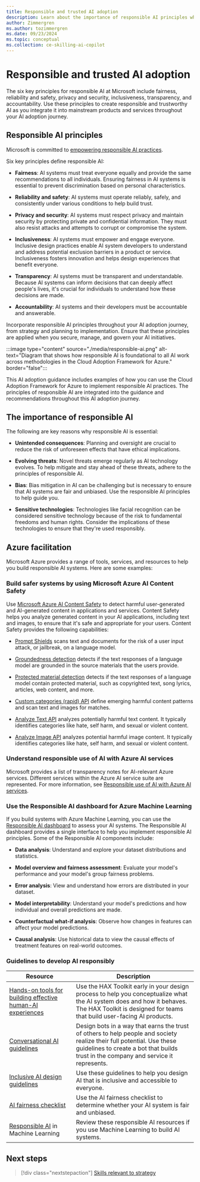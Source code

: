 ```yaml
---
title: Responsible and trusted AI adoption
description: Learn about the importance of responsible AI principles when you adopt AI on Azure to ensure an ethical and effective implementation in your organization.
author: Zimmergren
ms.author: tozimmergren
ms.date: 09/23/2024
ms.topic: conceptual
ms.collection: ce-skilling-ai-copilot
---
```


# Responsible and trusted AI adoption

The six key principles for responsible AI at Microsoft include fairness, reliability and safety, privacy and security, inclusiveness, transparency, and accountability. Use these principles to create responsible and trustworthy AI as you integrate it into mainstream products and services throughout your AI adoption journey.

## Responsible AI principles

Microsoft is committed to [empowering responsible AI practices](https://www.microsoft.com/ai/responsible-ai).

Six key principles define responsible AI:

- **Fairness**: AI systems must treat everyone equally and provide the same recommendations to all individuals. Ensuring fairness in AI systems is essential to prevent discrimination based on personal characteristics.

- **Reliability and safety**: AI systems must operate reliably, safely, and consistently under various conditions to help build trust.

- **Privacy and security**: AI systems must respect privacy and maintain security by protecting private and confidential information. They must also resist attacks and attempts to corrupt or compromise the system.

- **Inclusiveness**: AI systems must empower and engage everyone. Inclusive design practices enable AI system developers to understand and address potential exclusion barriers in a product or service. Inclusiveness fosters innovation and helps design experiences that benefit everyone.

- **Transparency**: AI systems must be transparent and understandable. Because AI systems can inform decisions that can deeply affect people's lives, it's crucial for individuals to understand how these decisions are made.

- **Accountability**: AI systems and their developers must be accountable and answerable.

Incorporate responsible AI principles throughout your AI adoption journey, from strategy and planning to implementation. Ensure that these principles are applied when you secure, manage, and govern your AI initiatives.

:::image type="content" source="./media/responsible-ai.png" alt-text="Diagram that shows how responsible AI is foundational to all AI work across methodologies in the Cloud Adoption Framework for Azure." border="false":::

This AI adoption guidance includes examples of how you can use the Cloud Adoption Framework for Azure to implement responsible AI practices. The principles of responsible AI are integrated into the guidance and recommendations throughout this AI adoption journey.

## The importance of responsible AI

The following are key reasons why responsible AI is essential:

- **Unintended consequences**: Planning and oversight are crucial to reduce the risk of unforeseen effects that have ethical implications.

- **Evolving threats**: Novel threats emerge regularly as AI technology evolves. To help mitigate and stay ahead of these threats, adhere to the principles of responsible AI.

- **Bias**: Bias mitigation in AI can be challenging but is necessary to ensure that AI systems are fair and unbiased. Use the responsible AI principles to help guide you.

- **Sensitive technologies**: Technologies like facial recognition can be considered sensitive technology because of the risk to fundamental freedoms and human rights. Consider the implications of these technologies to ensure that they're used responsibly.

## Azure facilitation

Microsoft Azure provides a range of tools, services, and resources to help you build responsible AI systems. Here are some examples:

### Build safer systems by using Microsoft Azure AI Content Safety

Use [Microsoft Azure AI Content Safety](/azure/ai-services/content-safety/) to detect harmful user-generated and AI-generated content in applications and services. Content Safety helps you analyze generated content in your AI applications, including text and images, to ensure that it's safe and appropriate for your users. Content Safety provides the following capabilities:

- [Prompt Shields](/azure/ai-services/content-safety/concepts/jailbreak-detection) scans text and documents for the risk of a user input attack, or jailbreak, on a language model.

- [Groundedness detection](/azure/ai-services/content-safety/concepts/groundedness) detects if the text responses of a language model are grounded in the source materials that the users provide.

- [Protected material detection](/azure/ai-services/content-safety/concepts/protected-material) detects if the text responses of a language model contain protected material, such as copyrighted text, song lyrics, articles, web content, and more.

- [Custom categories (rapid) API](/azure/ai-services/content-safety/concepts/custom-categories-rapid) define emerging harmful content patterns and scan text and images for matches.

- [Analyze Text API](/rest/api/contentsafety/text-operations/analyze-text) analyzes potentially harmful text content. It typically identifies categories like hate, self harm, and sexual or violent content.

- [Analyze Image API](/rest/api/contentsafety/image-operations/analyze-image) analyzes potential harmful image content. It typically identifies categories like hate, self harm, and sexual or violent content.

### Understand responsible use of AI with Azure AI services

Microsoft provides a list of transparency notes for AI-relevant Azure services. Different services within the Azure AI service suite are represented. For more information, see [Responsible use of AI with Azure AI services](/azure/ai-services/responsible-use-of-ai-overview).

### Use the Responsible AI dashboard for Azure Machine Learning

If you build systems with Azure Machine Learning, you can use the [Responsible AI dashboard](/azure/machine-learning/concept-responsible-ai-dashboard) to assess your AI systems. The Responsible AI dashboard provides a single interface to help you implement responsible AI principles. Some of the Responsible AI components include:

- **Data analysis**: Understand and explore your dataset distributions and statistics.

- **Model overview and fairness assessment**: Evaluate your model's performance and your model's group fairness problems.

- **Error analysis**: View and understand how errors are distributed in your dataset.

- **Model interpretability**: Understand your model's predictions and how individual and overall predictions are made.

- **Counterfactual what-if analysis**: Observe how changes in features can affect your model predictions.

- **Causal analysis**: Use historical data to view the causal effects of treatment features on real-world outcomes.

### Guidelines to develop AI responsibly

|Resource|Description|
|--------|-----------|
|[Hands-on tools for building effective human-AI experiences](https://www.microsoft.com/haxtoolkit/)| Use the HAX Toolkit early in your design process to help you conceptualize what the AI system does and how it behaves. The HAX Toolkit is designed for teams that build user-facing AI products.|
|[Conversational AI guidelines](https://www.microsoft.com/research/uploads/prod/2018/11/Bot_Guidelines_Nov_2018.pdf)|Design bots in a way that earns the trust of others to help people and society realize their full potential. Use these guidelines to create a bot that builds trust in the company and service it represents. |
|[Inclusive AI design guidelines](https://inclusive.microsoft.design/tools-and-activities/InPursuitofInclusiveAI.pdf)|Use these guidelines to help you design AI that is inclusive and accessible to everyone.|
|[AI fairness checklist](https://query.prod.cms.rt.microsoft.com/cms/api/am/binary/RE4t6dA)|Use the AI fairness checklist to determine whether your AI system is fair and unbiased.|
|[Responsible AI](/azure/machine-learning/concept-responsible-ai) in Machine Learning|Review these responsible AI resources if you use Machine Learning to build AI systems.|

## Next steps

> [!div class="nextstepaction"]
> [Skills relevant to strategy](./suggested-skills.md)

